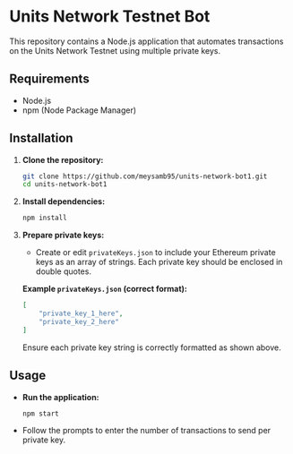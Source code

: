 # Units Network Testnet Bot

This repository contains a Node.js application that automates transactions on the Units Network Testnet using multiple private keys.

## Requirements

- Node.js
- npm (Node Package Manager)

## Installation

1. **Clone the repository:**

   ```bash
   git clone https://github.com/meysamb95/units-network-bot1.git
   cd units-network-bot1
   ```

2. **Install dependencies:**

   ```bash
   npm install
   ```

3. **Prepare private keys:**

   - Create or edit `privateKeys.json` to include your Ethereum private keys as an array of strings. Each private key should be enclosed in double quotes.

   **Example `privateKeys.json` (correct format):**
   ```json
   [
       "private_key_1_here",
       "private_key_2_here"
   ]
   ```

   Ensure each private key string is correctly formatted as shown above.

## Usage

- **Run the application:**

  ```bash
  npm start
  ```

- Follow the prompts to enter the number of transactions to send per private key.
